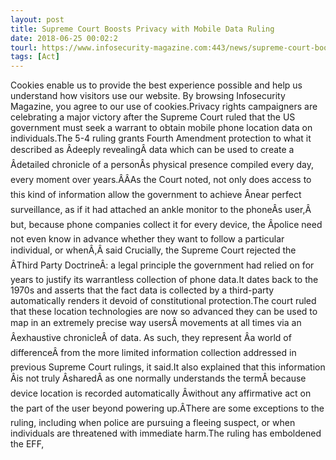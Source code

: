 ```yaml
---
layout: post
title: Supreme Court Boosts Privacy with Mobile Data Ruling
date: 2018-06-25 00:02:2
tourl: https://www.infosecurity-magazine.com:443/news/supreme-court-boosts-privacy/
tags: [Act]
---
```

Cookies enable us to provide the best experience possible and help us understand how visitors use our website. By browsing Infosecurity Magazine, you agree to our use of cookies.Privacy rights campaigners are celebrating a major victory after the Supreme Court ruled that the US government must seek a warrant to obtain mobile phone location data on individuals.The 5-4 ruling grants Fourth Amendment protection to what it described as Âdeeply revealingÂ data which can be used to create a Âdetailed chronicle of a personÂs physical presence compiled every day, every moment over years.ÂÂAs the Court noted, not only does access to this kind of information allow the government to achieve Ânear perfect surveillance, as if it had attached an ankle monitor to the phoneÂs user,Â but, because phone companies collect it for every device, the Âpolice need not even know in advance whether they want to follow a particular individual, or whenÂ,Â said Crucially, the Supreme Court rejected the ÂThird Party DoctrineÂ: a legal principle the government had relied on for years to justify its warrantless collection of phone data.It dates back to the 1970s and asserts that the fact data is collected by a third-party automatically renders it devoid of constitutional protection.The court ruled that these location technologies are now so advanced they can be used to map in an extremely precise way usersÂ movements at all times via an Âexhaustive chronicleÂ of data. As such, they represent Âa world of differenceÂ from the more limited information collection addressed in previous Supreme Court rulings, it said.It also explained that this information Âis not truly ÂsharedÂ as one normally understands the termÂ because device location is recorded automatically Âwithout any affirmative act on the part of the user beyond powering up.ÂThere are some exceptions to the ruling, including when police are pursuing a fleeing suspect, or when individuals are threatened with immediate harm.The ruling has emboldened the EFF, 